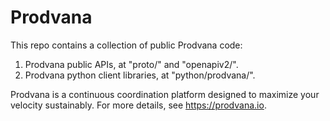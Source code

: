 # Prodvana

This repo contains a collection of public Prodvana code:

1. Prodvana public APIs, at "proto/" and "openapiv2/".
2. Prodvana python client libraries, at "python/prodvana/".

Prodvana is a continuous coordination platform designed to maximize your velocity sustainably.
For more details, see https://prodvana.io.
